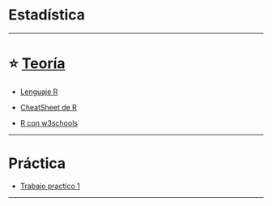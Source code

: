 # Estadística

---


# :star: [Teoría](https://github.com/eugenia1984/UTN-FRSR-Programacion-1year-2semester/tree/main/estadistica/teoria)

- [Lenguaje R](https://github.com/eugenia1984/UTN-FRSR-Programacion-1year-2semester/blob/main/estadistica/teoria/lenguaje_r.md)

- [CheatSheet de R](https://github.com/eugenia1984/UTN-FRSR-Programacion-1year-2semester/blob/main/estadistica/teoria/r_cheatsheet.jpg)

- [R con w3schools](https://www.w3schools.com/r/)

---

# Práctica

- [Trabajo practico 1](https://github.com/eugenia1984/UTN-FRSR-Programacion-1year-2semester/tree/main/estadistica/practica/tp-1.md)

---

